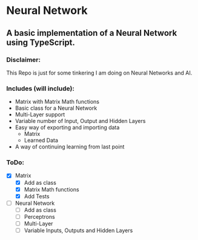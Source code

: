 # Neural Network

## A basic implementation of a Neural Network using TypeScript.

### Disclaimer:

This Repo is just for some tinkering I am doing on Neural Networks and AI.

### Includes (will include):

-   Matrix with Matrix Math functions
-   Basic class for a Neural Network
-   Multi-Layer support
-   Variable number of Input, Output and Hidden Layers
-   Easy way of exporting and importing data
    -   Matrix
    -   Learned Data
-   A way of continuing learning from last point

### ToDo:

-   [x] Matrix
    -   [x] Add as class
    -   [x] Matrix Math functions
    -   [x] Add Tests
-   [ ] Neural Network
    -   [ ] Add as class
    -   [ ] Perceptrons
    -   [ ] Multi-Layer
    -   [ ] Variable Inputs, Outputs and Hidden Layers
